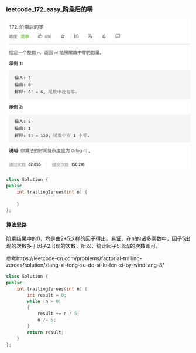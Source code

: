 ### leetcode_172_easy_阶乘后的零

![image-20210216112306087](leetcode_172_easy_阶乘后的零.assets/image-20210216112306087.png)

```c++
class Solution {
public:
    int trailingZeroes(int n) {

    }
};
```

#### 算法思路

阶乘结果中的0，均是由2*5这样的因子得出。易证，在n!的诸多乘数中，因子5出现的次数多于因子2出现的次数，所以，统计因子5出现的次数即可。

参考https://leetcode-cn.com/problems/factorial-trailing-zeroes/solution/xiang-xi-tong-su-de-si-lu-fen-xi-by-windliang-3/

```c++
class Solution {
public:
	int trailingZeroes(int n) {
		int result = 0;
		while (n > 0)
		{
			result += n / 5; 
			n /= 5;
		}
        return result;
	}
};
```

